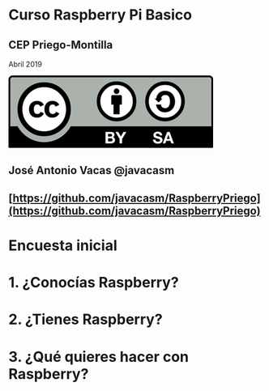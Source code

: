 # Curso Raspberry Pi Basico

## CEP Priego-Montilla

Abril 2019

![CC](./imagenes/Licencia_CC.png)

## José Antonio Vacas  @javacasm

## [https://github.com/javacasm/RaspberryPriego](https://github.com/javacasm/RaspberryPriego)

# Encuesta inicial

# 1. ¿Conocías Raspberry?

# 2. ¿Tienes Raspberry?

# 3. ¿Qué quieres hacer con Raspberry?
